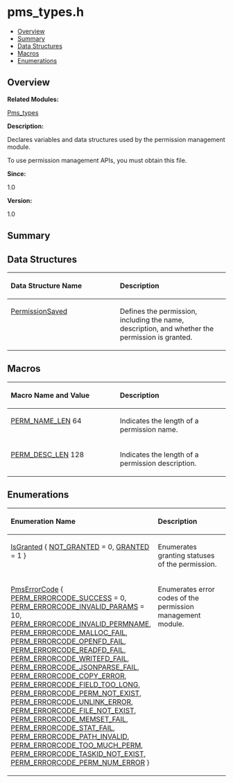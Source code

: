 # pms\_types.h<a name="ZH-CN_TOPIC_0000001055678070"></a>

-   [Overview](#section1906041262165628)
-   [Summary](#section1277663167165628)
-   [Data Structures](#nested-classes)
-   [Macros](#define-members)
-   [Enumerations](#enum-members)

## **Overview**<a name="section1906041262165628"></a>

**Related Modules:**

[Pms\_types](Pms_types.md)

**Description:**

Declares variables and data structures used by the permission management module. 

To use permission management APIs, you must obtain this file.

**Since:**

1.0

**Version:**

1.0

## **Summary**<a name="section1277663167165628"></a>

## Data Structures<a name="nested-classes"></a>

<a name="table1145650333165628"></a>
<table><thead align="left"><tr id="row1734014016165628"><th class="cellrowborder" valign="top" width="50%" id="mcps1.1.3.1.1"><p id="p116554713165628"><a name="p116554713165628"></a><a name="p116554713165628"></a>Data Structure Name</p>
</th>
<th class="cellrowborder" valign="top" width="50%" id="mcps1.1.3.1.2"><p id="p1672975934165628"><a name="p1672975934165628"></a><a name="p1672975934165628"></a>Description</p>
</th>
</tr>
</thead>
<tbody><tr id="row112538238165628"><td class="cellrowborder" valign="top" width="50%" headers="mcps1.1.3.1.1 "><p id="p1598946282165628"><a name="p1598946282165628"></a><a name="p1598946282165628"></a><a href="PermissionSaved.md">PermissionSaved</a></p>
</td>
<td class="cellrowborder" valign="top" width="50%" headers="mcps1.1.3.1.2 "><p id="p30546811165628"><a name="p30546811165628"></a><a name="p30546811165628"></a>Defines the permission, including the name, description, and whether the permission is granted. </p>
</td>
</tr>
</tbody>
</table>

## Macros<a name="define-members"></a>

<a name="table776088297165628"></a>
<table><thead align="left"><tr id="row1984065244165628"><th class="cellrowborder" valign="top" width="50%" id="mcps1.1.3.1.1"><p id="p549485261165628"><a name="p549485261165628"></a><a name="p549485261165628"></a>Macro Name and Value</p>
</th>
<th class="cellrowborder" valign="top" width="50%" id="mcps1.1.3.1.2"><p id="p534295146165628"><a name="p534295146165628"></a><a name="p534295146165628"></a>Description</p>
</th>
</tr>
</thead>
<tbody><tr id="row1422524887165628"><td class="cellrowborder" valign="top" width="50%" headers="mcps1.1.3.1.1 "><p id="p1607283078165628"><a name="p1607283078165628"></a><a name="p1607283078165628"></a><a href="Pms_types.md#ga1d7d82a3741ecedc4d993b523d95c0c8">PERM_NAME_LEN</a>   64</p>
</td>
<td class="cellrowborder" valign="top" width="50%" headers="mcps1.1.3.1.2 "><p id="p1643883086165628"><a name="p1643883086165628"></a><a name="p1643883086165628"></a>Indicates the length of a permission name. </p>
</td>
</tr>
<tr id="row1153620354165628"><td class="cellrowborder" valign="top" width="50%" headers="mcps1.1.3.1.1 "><p id="p711475107165628"><a name="p711475107165628"></a><a name="p711475107165628"></a><a href="Pms_types.md#gafb859b51e2b9552103cf1ba665e8eb7a">PERM_DESC_LEN</a>   128</p>
</td>
<td class="cellrowborder" valign="top" width="50%" headers="mcps1.1.3.1.2 "><p id="p1844957971165628"><a name="p1844957971165628"></a><a name="p1844957971165628"></a>Indicates the length of a permission description. </p>
</td>
</tr>
</tbody>
</table>

## Enumerations<a name="enum-members"></a>

<a name="table1860127774165628"></a>
<table><thead align="left"><tr id="row1794342785165628"><th class="cellrowborder" valign="top" width="50%" id="mcps1.1.3.1.1"><p id="p1345304149165628"><a name="p1345304149165628"></a><a name="p1345304149165628"></a>Enumeration Name</p>
</th>
<th class="cellrowborder" valign="top" width="50%" id="mcps1.1.3.1.2"><p id="p1331664924165628"><a name="p1331664924165628"></a><a name="p1331664924165628"></a>Description</p>
</th>
</tr>
</thead>
<tbody><tr id="row1621402884165628"><td class="cellrowborder" valign="top" width="50%" headers="mcps1.1.3.1.1 "><p id="p1231608907165628"><a name="p1231608907165628"></a><a name="p1231608907165628"></a><a href="Pms_types.md#ga56644f429963f015addb12e36e2344f7">IsGranted</a> { <a href="Pms_types.md#gga56644f429963f015addb12e36e2344f7a3d1fb18b35633f486c86113d8ed298b0">NOT_GRANTED</a> = 0, <a href="Pms_types.md#gga56644f429963f015addb12e36e2344f7a440c8b08fdd77c2aa90283c06dbe465a">GRANTED</a> = 1 }</p>
</td>
<td class="cellrowborder" valign="top" width="50%" headers="mcps1.1.3.1.2 "><p id="p1851166974165628"><a name="p1851166974165628"></a><a name="p1851166974165628"></a>Enumerates granting statuses of the permission. </p>
</td>
</tr>
<tr id="row1907243361165628"><td class="cellrowborder" valign="top" width="50%" headers="mcps1.1.3.1.1 "><p id="p204221988165628"><a name="p204221988165628"></a><a name="p204221988165628"></a><a href="Pms_types.md#gacb79d7f5cd64c73479e0bdd9525265a8">PmsErrorCode</a> {   <a href="Pms_types.md#ggacb79d7f5cd64c73479e0bdd9525265a8a0c588903ef5651fc0305f212e093c492">PERM_ERRORCODE_SUCCESS</a> = 0, <a href="Pms_types.md#ggacb79d7f5cd64c73479e0bdd9525265a8ad3d70d0327fc60a9067f853bbe938fd4">PERM_ERRORCODE_INVALID_PARAMS</a> = 10, <a href="Pms_types.md#ggacb79d7f5cd64c73479e0bdd9525265a8ae6c8da1f46cf729021be0ee3ac28d506">PERM_ERRORCODE_INVALID_PERMNAME</a>, <a href="Pms_types.md#ggacb79d7f5cd64c73479e0bdd9525265a8a29ad932e0c9f71f287b0854635fbfdfc">PERM_ERRORCODE_MALLOC_FAIL</a>,   <a href="Pms_types.md#ggacb79d7f5cd64c73479e0bdd9525265a8a93548eedb6a47d5240f04d9e7066ae42">PERM_ERRORCODE_OPENFD_FAIL</a>, <a href="Pms_types.md#ggacb79d7f5cd64c73479e0bdd9525265a8ad5bbbd7a5c1964a8e32f8cd910d1e1b1">PERM_ERRORCODE_READFD_FAIL</a>, <a href="Pms_types.md#ggacb79d7f5cd64c73479e0bdd9525265a8ac9f97daf3819939bec448a74633d76dd">PERM_ERRORCODE_WRITEFD_FAIL</a>, <a href="Pms_types.md#ggacb79d7f5cd64c73479e0bdd9525265a8a93871916c514e5e08b5e71668e78c5f9">PERM_ERRORCODE_JSONPARSE_FAIL</a>,   <a href="Pms_types.md#ggacb79d7f5cd64c73479e0bdd9525265a8a21d2c3ca74a60578d909d7e3599d2329">PERM_ERRORCODE_COPY_ERROR</a>, <a href="Pms_types.md#ggacb79d7f5cd64c73479e0bdd9525265a8ab60b867e2cd8d6dad65fec5438bc9d8f">PERM_ERRORCODE_FIELD_TOO_LONG</a>, <a href="Pms_types.md#ggacb79d7f5cd64c73479e0bdd9525265a8ae50528fd433961afa3d384a296d7c1e1">PERM_ERRORCODE_PERM_NOT_EXIST</a>, <a href="Pms_types.md#ggacb79d7f5cd64c73479e0bdd9525265a8aee363de3178fe3be3d48c6b93a9ab0e2">PERM_ERRORCODE_UNLINK_ERROR</a>,   <a href="Pms_types.md#ggacb79d7f5cd64c73479e0bdd9525265a8a09f77eaf46086239b3e72abfe8629d6d">PERM_ERRORCODE_FILE_NOT_EXIST</a>, <a href="Pms_types.md#ggacb79d7f5cd64c73479e0bdd9525265a8a2041efbb9d8c5dd30df4894ee7cc7b1e">PERM_ERRORCODE_MEMSET_FAIL</a>, <a href="Pms_types.md#ggacb79d7f5cd64c73479e0bdd9525265a8a62c441a20ff74358ff3400a60d11d2a2">PERM_ERRORCODE_STAT_FAIL</a>, <a href="Pms_types.md#ggacb79d7f5cd64c73479e0bdd9525265a8ae652b4433e08622981c7457b4ead9dd8">PERM_ERRORCODE_PATH_INVALID</a>,   <a href="Pms_types.md#ggacb79d7f5cd64c73479e0bdd9525265a8a28397170788e73451c03bdacaf07bb09">PERM_ERRORCODE_TOO_MUCH_PERM</a>, <a href="Pms_types.md#ggacb79d7f5cd64c73479e0bdd9525265a8a20ce1cb092907845a84f138e45d06651">PERM_ERRORCODE_TASKID_NOT_EXIST</a>, <a href="Pms_types.md#ggacb79d7f5cd64c73479e0bdd9525265a8a2e7d34ab9f33c396cac29e094277fef5">PERM_ERRORCODE_PERM_NUM_ERROR</a> }</p>
</td>
<td class="cellrowborder" valign="top" width="50%" headers="mcps1.1.3.1.2 "><p id="p1651507550165628"><a name="p1651507550165628"></a><a name="p1651507550165628"></a>Enumerates error codes of the permission management module. </p>
</td>
</tr>
</tbody>
</table>

